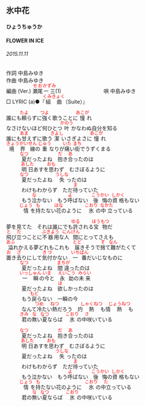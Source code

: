 <style type="text/css">
	ruby{
	    ruby-position: over;
	}
	ruby > rt{font-size: 12px;color:red;}
	p{font:16px;font-size: '楷体'}
</style>
## 氷中花
#### ひょうちゅうか
#### FLOWER IN ICE
###### 2015.11.11


作詞     中島みゆき　　　　　   
作曲      中島みゆき  　　　   
編曲 (Ver.) <ruby><rb>瀬尾</rb><rp>(</rp><rt>せお</rt><rp>)</rp></ruby><ruby><rb>一三</rb><rp>(</rp><rt>かずみ</rt><rp>)</rp></ruby>(1)　　　　　　　　
唄  中島みゆき        
□ LYRIC (a)●『<ruby><rb>組曲</rb><rp>(</rp><rt>くみきょく</rt><rp>)</rp></ruby>（Suite）』  
   
誰にも<ruby><rb>頼</rb><rp>(</rp><rt>たよ</rt><rp>)</rp></ruby>らずに<ruby><rb>強</rb><rp>(</rp><rt>つよ</rt><rp>)</rp></ruby>く歌うことに<ruby><rb>憧</rb><rp>(</rp><rt>あこが</rt><rp>)</rp></ruby>れ   
なさけないほど何ひとつ<ruby><rb>叶</rb><rp>(</rp><rt>かのう</rt><rp>)</rp></ruby></rb><rp>(</rp><rt>かな</rt><rp>)</rp></ruby>わぬ自分を知る   
誰にも<ruby><rb>甘</rb><rp>(</rp><rt>あま</rt><rp>)</rp></ruby>えずに歌う<ruby><rb>潔</rb><rp>(</rp><rt>きよし</rt><rp>)</rp></ruby></rb><rp>(</rp><rt>いさぎよ</rt><rp>)</rp></ruby>さに<ruby><rb>憧</rb><rp>(</rp><rt>あこが</rt><rp>)</rp></ruby>れ   
<ruby><rb>境界</rb><rp>(</rp><rt>きょうかい</rt><rp>)</rp></ruby><ruby><rb>線</rb><rp>(</rp><rt>せん</rt><rp>)</rp></ruby>の<ruby><rb>重</rb><rp>(</rp><rt>じゅう</rt><rp>)</rp></ruby>なりが<ruby><rb>痛</rb><rp>(</rp><rt>いた</rt><rp>)</rp></ruby>い<ruby><rb>街</rb><rp>(</rp><rt>まち</rt><rp>)</rp></ruby>でうずくまる   
　　　<ruby><rb>夏</rb><rp>(</rp><rt>なつ</rt><rp>)</rp></ruby>だったよね　<ruby><rb>抱</rb><rp>(</rp><rt>だ</rt><rp>)</rp></ruby>き<ruby><rb>合</rb><rp>(</rp><rt>あ</rt><rp>)</rp></ruby>ったのは   
　　　<ruby><rb>明日</rb><rp>(</rp><rt>あした</rt><rp>)</rp></ruby></rb><rp>(</rp><rt>あす</rt><rp>)</rp></ruby>を<ruby><rb>思</rb><rp>(</rp><rt>おも</rt><rp>)</rp></ruby>わず　むさぼるように   
　　　<ruby><rb>夏</rb><rp>(</rp><rt>なつ</rt><rp>)</rp></ruby>だったよね　<ruby><rb>失</rb><rp>(</rp><rt>うしな</rt><rp>)</rp></ruby>ったのは   
　　　わけもわからず　ただ<ruby><rb>待</rb><rp>(</rp><rt>ま</rt><rp>)</rp></ruby>っていた   
　　　もう<ruby><rb>泣</rb><rp>(</rp><rt>な</rt><rp>)</rp></ruby>かない　もう<ruby><rb>呼</rb><rp>(</rp><rt>よ</rt><rp>)</rp></ruby>ばない　<ruby><rb>後悔</rb><rp>(</rp><rt>こうかい</rt><rp>)</rp></ruby>の<ruby><rb>資格</rb><rp>(</rp><rt>しかく</rt><rp>)</rp></ruby>もない   
　　　<ruby><rb>情</rb><rp>(</rp><rt>じょう</rt><rp>)</rp></ruby>を<ruby><rb>持</rb><rp>(</rp><rt>も</rt><rp>)</rp></ruby>たない<ruby><rb>花</rb><rp>(</rp><rt>はな</rt><rp>)</rp></ruby>のように　<ruby><rb>氷</rb><rp>(</rp><rt>こおり</rt><rp>)</rp></ruby>の<ruby><rb>中立</rb><rp>(</rp><rt>なかた</rt><rp>)</rp></ruby>っている   
   
夢を見てた　それは誰にでも<ruby><rb>許</rb><rp>(</rp><rt>ゆる</rt><rp>)</rp></ruby>される<ruby><rb>宝物</rb><rp>(</rp><rt>ほうもつ</rt><rp>)</rp></ruby>だ   
<ruby><rb>飛</rb><rp>(</rp><rt>と</rt><rp>)</rp></ruby>び<ruby><rb>立</rb><rp>(</rp><rt>た</rt><rp>)</rp></ruby>つことに<ruby><rb>不器用</rb><rp>(</rp><rt>ぶきよう</rt><rp>)</rp></ruby>な<ruby><rb>人間</rb><rp>(</rp><rt>にんげん</rt><rp>)</rp></ruby>にとってさえも   
<ruby><rb>溢</rb><rp>(</rp><rt>あふ</rt><rp>)</rp></ruby>れかえる夢どれもこれも　<ruby><rb>届</rb><rp>(</rp><rt>とど</rt><rp>)</rp></ruby>きそうで<ruby><rb>捨</rb><rp>(</rp><rt>す</rt><rp>)</rp></ruby>て<ruby><rb>難</rb><rp>(</rp><rt>なん</rt><rp>)</rp></ruby></rb><rp>(</rp><rt>がた</rt><rp>)</rp></ruby>くて   
<ruby><rb>置</rb><rp>(</rp><rt>お</rt><rp>)</rp></ruby>き<ruby><rb>去</rb><rp>(</rp><rt>ざ</rt><rp>)</rp></ruby>りにして<ruby><rb>気付</rb><rp>(</rp><rt>きづ</rt><rp>)</rp></ruby>かない　<ruby><rb>一番</rb><rp>(</rp><rt>いちばん</rt><rp>)</rp></ruby>だいじなものに   
　　　<ruby><rb>夏</rb><rp>(</rp><rt>なつ</rt><rp>)</rp></ruby>だったよね　<ruby><rb>間違</rb><rp>(</rp><rt>まちが</rt><rp>)</rp></ruby>ったのは   
　　　<ruby><rb>一瞬</rb><rp>(</rp><rt>いっしゅん</rt><rp>)</rp></ruby>の<ruby><rb>今</rb><rp>(</rp><rt>いま</rt><rp>)</rp></ruby>と　<ruby><rb>永劫</rb><rp>(</rp><rt>えいごう</rt><rp>)</rp></ruby>の<ruby><rb>未来</rb><rp>(</rp><rt>みらい</rt><rp>)</rp></ruby>   
　　　夏だったよね　<ruby><rb>欲</rb><rp>(</rp><rt>ほ</rt><rp>)</rp></ruby>しかったのは   
　　　もう<ruby><rb>戻</rb><rp>(</rp><rt>もど</rt><rp>)</rp></ruby>らない　一瞬の今   
　　　なんて<ruby><rb>冷</rb><rp>(</rp><rt>つめ</rt><rp>)</rp></ruby>たい<ruby><rb>熱</rb><rp>(</rp><rt>ねつ</rt><rp>)</rp></ruby>だろう　灼<ruby><rb>熱</rb><rp>(</rp><rt>しゃくねつ</rt><rp>)</rp></ruby>も情<ruby><rb>熱</rb><rp>(</rp><rt>じょうねつ</rt><rp>)</rp></ruby>も   
　　　<ruby><rb>君</rb><rp>(</rp><rt>きみ</rt><rp>)</rp></ruby>の<ruby><rb>無</rb><rp>(</rp><rt>な</rt><rp>)</rp></ruby>い<ruby><rb>夏</rb><rp>(</rp><rt>なつ</rt><rp>)</rp></ruby>ならば　<ruby><rb>氷</rb><rp>(</rp><rt>こおり</rt><rp>)</rp></ruby>の<ruby><rb>中咲</rb><rp>(</rp><rt>さ</rt><rp>)</rp></ruby>いている   
   
　　　<ruby><rb>夏</rb><rp>(</rp><rt>なつ</rt><rp>)</rp></ruby>だったよね　<ruby><rb>抱</rb><rp>(</rp><rt>だ</rt><rp>)</rp></ruby>き<ruby><rb>合</rb><rp>(</rp><rt>あ</rt><rp>)</rp></ruby>ったのは   
　　　<ruby><rb>明日</rb><rp>(</rp><rt>あした</rt><rp>)</rp></ruby></rb><rp>(</rp><rt>あす</rt><rp>)</rp></ruby>を<ruby><rb>思</rb><rp>(</rp><rt>おも</rt><rp>)</rp></ruby>わず　むさぼるように   
　　　夏だったよね　<ruby><rb>失</rb><rp>(</rp><rt>うしな</rt><rp>)</rp></ruby>ったのは   
　　　わけもわからず　ただ<ruby><rb>待</rb><rp>(</rp><rt>ま</rt><rp>)</rp></ruby>っていた   
　　　もう泣かない　もう<ruby><rb>呼</rb><rp>(</rp><rt>よ</rt><rp>)</rp></ruby>ばない　<ruby><rb>後悔</rb><rp>(</rp><rt>こうかい</rt><rp>)</rp></ruby>の<ruby><rb>資格</rb><rp>(</rp><rt>しかく</rt><rp>)</rp></ruby>もない   
　　　<ruby><rb>情</rb><rp>(</rp><rt>じょう</rt><rp>)</rp></ruby>を<ruby><rb>持</rb><rp>(</rp><rt>も</rt><rp>)</rp></ruby>たない花のように　<ruby><rb>氷</rb><rp>(</rp><rt>こおり</rt><rp>)</rp></ruby>の<ruby><rb>中立</rb><rp>(</rp><rt>た</rt><rp>)</rp></ruby>っている   
　　　君の<ruby><rb>無</rb><rp>(</rp><rt>な</rt><rp>)</rp></ruby>い<ruby><rb>夏</rb><rp>(</rp><rt>なつ</rt><rp>)</rp></ruby>ならば　<ruby><rb>氷</rb><rp>(</rp><rt>こおり</rt><rp>)</rp></ruby>の中咲いている   